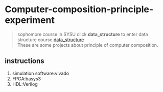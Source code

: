 # Computer-composition-principle-experiment   
> sophomore course in SYSU  click **data_structure** to enter data structure course [data_structure](https://github.com/doovvv/Data_Structures.git "SYSU")  
These are some projects about principle of computer composition.  

## instructions  
1. simulation software:vivado
2. FPGA:basys3
3. HDL:Verilog
